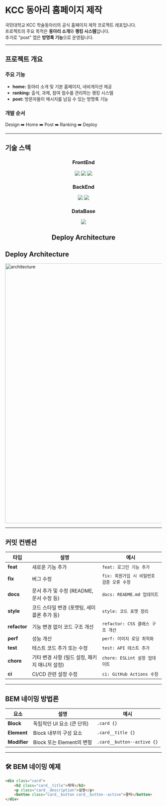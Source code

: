 # KCC 동아리 홈페이지 제작

국민대학교 KCC 학술동아리의 공식 홈페이지 제작 프로젝트 레포입니다.  
프로젝트의 주요 목적은 **동아리 소개**와 **랭킹 시스템**입니다.  
추가로 "post" 앱은 **방명록 기능**으로 운영됩니다.

---

## 프로젝트 개요

### 주요 기능
- **home:** 동아리 소개 및 기본 홈페이지, 네비게이션 제공
- **ranking:** 출석, 과제, 참여 점수를 관리하는 랭킹 시스템
- **post:** 방문자들이 메시지를 남길 수 있는 방명록 기능

### 개발 순서
Design ➡️ Home ➡️ Post ➡️ Ranking ➡️ Deploy

---

## 기술 스텍

<div align="center">

### FrontEnd  
<img src="https://img.shields.io/badge/HTML5-E34F26?style=for-the-badge&logo=html5&logoColor=white" />
<img src="https://img.shields.io/badge/CSS3-1572B6?style=for-the-badge&logo=css3&logoColor=white" />
<img src="https://img.shields.io/badge/JavaScript-F7DF1E?style=for-the-badge&logo=javascript&logoColor=black" />

### BackEnd
<img src="https://img.shields.io/badge/Python-3776AB?style=for-the-badge&logo=python&logoColor=white" />
<img src="https://img.shields.io/badge/Django-092E20?style=for-the-badge&logo=django&logoColor=white" />

### DataBase  
<img src="https://img.shields.io/badge/SQLite-003B57?style=for-the-badge&logo=sqlite&logoColor=white" />

## Deploy Architecture

</div>

## Deploy Architecture
<img width="835" alt="architecture" src="https://github.com/user-attachments/assets/bd375239-e97b-44c1-ad4d-48a1ef828e80" />


---

## 커밋 컨벤션

| **타입**   | **설명**                                           | **예시** |
|------------|--------------------------------------------------|----------|
| **feat**   | 새로운 기능 추가                                 | `feat: 로그인 기능 추가` |
| **fix**    | 버그 수정                                       | `fix: 회원가입 시 비밀번호 검증 오류 수정` |
| **docs**   | 문서 추가 및 수정 (README, 문서 수정 등)        | `docs: README.md 업데이트` |
| **style**  | 코드 스타일 변경 (포맷팅, 세미콜론 추가 등)    | `style: 코드 포맷 정리` |
| **refactor** | 기능 변경 없이 코드 구조 개선                 | `refactor: CSS 클래스 구조 개선` |
| **perf**   | 성능 개선                                       | `perf: 이미지 로딩 최적화` |
| **test**   | 테스트 코드 추가 또는 수정                      | `test: API 테스트 추가` |
| **chore**  | 기타 변경 사항 (빌드 설정, 패키지 매니저 설정) | `chore: ESLint 설정 업데이트` |
| **ci**     | CI/CD 관련 설정 수정                            | `ci: GitHub Actions 수정` |

---

## BEM 네이밍 방법론

| **요소**   | **설명**                                           | **예시** |
|------------|--------------------------------------------------|----------|
| **Block**  | 독립적인 UI 요소 (큰 단위)                        | `.card {}` |
| **Element** | Block 내부의 구성 요소                           | `.card__title {}` |
| **Modifier** | Block 또는 Element의 변형                        | `.card__button--active {}` |

---

## 🛠 BEM 네이밍 예제

```html
<div class="card">
    <h2 class="card__title">제목</h2>
    <p class="card__description">설명</p>
    <button class="card__button card__button--active">클릭</button>
</div>
